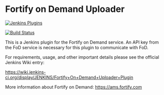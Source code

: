 # Fortify on Demand Uploader

[![Jenkins Plugins](https://img.shields.io/jenkins/plugin/v/fortify-on-demand-uploader.svg)](https://wiki.jenkins.io/display/JENKINS/Fortify+On+Demand+Uploader+Plugin)

[![Build Status](https://ci.jenkins.io/buildStatus/icon?job=plugins/fortify-on-demand-uploader-plugin/master)](https://ci.jenkins.io/job/plugins/job/fortify-on-demand-uploader-plugin/job/master)

This is a Jenkins plugin for the Fortify on Demand service. An API key from the FoD service is necessary for this plugin to communicate with FoD.

For requirements, usage, and other important details please see the official Jenkins Wiki entry: 

https://wiki.jenkins-ci.org/display/JENKINS/Fortify+On+Demand+Uploader+Plugin

More information about Fortify on Demand: https://ams.fortify.com
